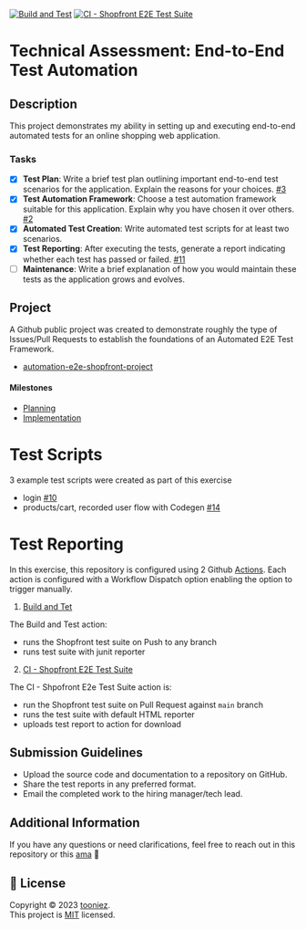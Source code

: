 [![Build and Test](https://github.com/tooniez/shopfront-e2e-exercise/actions/workflows/build.yml/badge.svg)](https://github.com/tooniez/shopfront-e2e-exercise/actions/workflows/build.yml)
[![CI - Shopfront E2E Test Suite](https://github.com/tooniez/shopfront-e2e-exercise/actions/workflows/ci.yml/badge.svg)](https://github.com/tooniez/shopfront-e2e-exercise/actions/workflows/ci.yml)

# Technical Assessment: End-to-End Test Automation

## Description

This project demonstrates my ability in setting up and executing end-to-end automated tests for an online shopping web application.

### Tasks

- [x] **Test Plan**: Write a brief test plan outlining important end-to-end test scenarios for the application. Explain the reasons for your choices. [#3](https://github.com/tooniez/shopfront-e2e-exercise/issues/3)
- [x] **Test Automation Framework**: Choose a test automation framework suitable for this application. Explain why you have chosen it over others. [#2](https://github.com/tooniez/shopfront-e2e-exercise/issues/2)
- [x] **Automated Test Creation**: Write automated test scripts for at least two scenarios. 
- [x] **Test Reporting**: After executing the tests, generate a report indicating whether each test has passed or failed. [#11](https://github.com/tooniez/shopfront-e2e-exercise/issues/11)
- [ ] **Maintenance**: Write a brief explanation of how you would maintain these tests as the application grows and evolves.

## Project

A Github public project was created to demonstrate roughly the type of Issues/Pull Requests to establish the foundations of an Automated E2E Test Framework.

- [automation-e2e-shopfront-project](https://github.com/users/tooniez/projects/13/)

#### Milestones

- [Planning](https://github.com/tooniez/shopfront-e2e-exercise/milestone/1)
- [Implementation](https://github.com/tooniez/shopfront-e2e-exercise/milestone/2)


# Test Scripts

3 example test scripts were created as part of this exercise

- login [#10](https://github.com/tooniez/shopfront-e2e-exercise/issues/10)
- products/cart, recorded user flow with Codegen [#14](https://github.com/tooniez/shopfront-e2e-exercise/issues/14)


# Test Reporting

In this exercise, this repository is configured using 2 Github [Actions](https://github.com/tooniez/shopfront-e2e-exercise/actions). Each action is configured with a Workflow Dispatch option enabling the option to trigger manually.

1. [Build and Tet](https://github.com/tooniez/shopfront-e2e-exercise/actions/workflows/build.yml)

The Build and Test action:

- runs the Shopfront test suite on Push to any branch
- runs test suite with junit reporter

2. [CI - Shopfront E2E Test Suite](https://github.com/tooniez/shopfront-e2e-exercise/actions/workflows/ci.yml)

The CI - Shpofront E2e Test Suite action is:

- run the Shopfront test suite on Pull Request against `main` branch
- runs the test suite with default HTML reporter
- uploads test report to action for download

## Submission Guidelines

- Upload the source code and documentation to a repository on GitHub.
- Share the test reports in any preferred format.
- Email the completed work to the hiring manager/tech lead.

## Additional Information

If you have any questions or need clarifications, feel free to reach out in this repository or this [ama](http://github.com/tooniez/ama) 📧

## 📝 License

Copyright © 2023 [tooniez](https://github.com/tooniez). <br />
This project is [MIT](https://github.com/tooniez/tooniez/blob/main/LICENSE) licensed.
